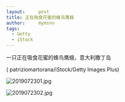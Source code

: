 ```yaml
---
layout:     post 
title: 正在吸食花蜜的蜂鸟鹰蛾
author:     mymsnn
tags:
  - Getty
  - iStock
---
```

一只正在吸食花蜜的蜂鸟鹰蛾，意大利撒丁岛 

( patriziomartorana/iStock/Getty Images Plus)

![2019072301.jpg](https://i.loli.net/2019/07/23/5d370bbaeb2a515840.jpg)

![2019072302.jpg](https://i.loli.net/2019/07/23/5d370bbbca6f434268.jpg)

